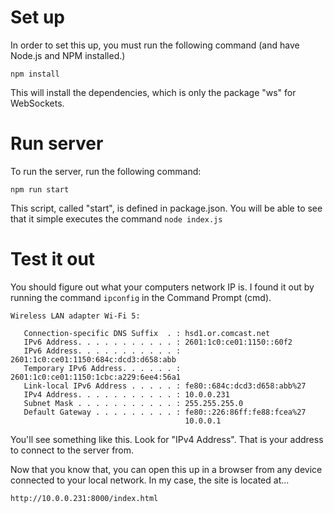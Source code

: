 # Set up

In order to set this up, you must run the following command (and have Node.js and NPM installed.)

`npm install`

This will install the dependencies, which is only the package "ws" for WebSockets.

# Run server

To run the server, run the following command:

`npm run start`

This script, called "start", is defined in package.json. You will be able to see that it simple executes the command `node index.js`

# Test it out

You should figure out what your computers network IP is. I found it out by running the command `ipconfig` in the Command Prompt (cmd).

```
Wireless LAN adapter Wi-Fi 5:

   Connection-specific DNS Suffix  . : hsd1.or.comcast.net
   IPv6 Address. . . . . . . . . . . : 2601:1c0:ce01:1150::60f2
   IPv6 Address. . . . . . . . . . . : 2601:1c0:ce01:1150:684c:dcd3:d658:abb
   Temporary IPv6 Address. . . . . . : 2601:1c0:ce01:1150:1cbc:a229:6ee4:56a1
   Link-local IPv6 Address . . . . . : fe80::684c:dcd3:d658:abb%27
   IPv4 Address. . . . . . . . . . . : 10.0.0.231
   Subnet Mask . . . . . . . . . . . : 255.255.255.0
   Default Gateway . . . . . . . . . : fe80::226:86ff:fe88:fcea%27
                                       10.0.0.1
```
You'll see something like this. Look for "IPv4 Address". That is your address to connect to the server from. 

Now that you know that, you can open this up in a browser from any device connected to your local network. In my case, the site is located at...

`http://10.0.0.231:8000/index.html`


